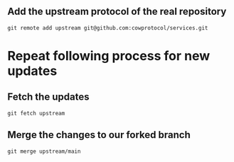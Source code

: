 ## Add the upstream protocol of the real repository

`git remote add upstream git@github.com:cowprotocol/services.git`

# Repeat following process for new updates

## Fetch the updates

`git fetch upstream`

## Merge the changes to our forked branch

`git merge upstream/main`
